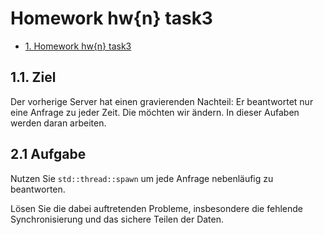 # Homework hw{n} task3

<!-- TOC -->

- [1. Homework hw{n} task3](#1-homework-hw5)


<!-- /TOC -->

## 1.1. Ziel

Der vorherige Server hat einen gravierenden Nachteil: Er beantwortet nur eine Anfrage zu jeder Zeit. Die möchten wir ändern. In dieser Aufaben werden daran arbeiten.

## 2.1 Aufgabe

Nutzen Sie `std::thread::spawn` um jede Anfrage nebenläufig zu beantworten.

Lösen Sie die dabei auftretenden Probleme, insbesondere die fehlende Synchronisierung und das sichere Teilen der Daten.
